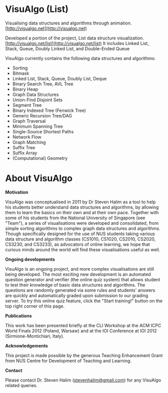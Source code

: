 VisuAlgo (List)
================================

Visualising data structures and algorithms through animation.
[http://visualgo.net](http://visualgo.net)

Developed a portion of the project, List data structure visualization.
[http://visualgo.net/list](http://visualgo.net/list)
It includes Linked List, Stack, Queue, Doubly Linked List, and Double-Ended Queue

VisuAlgo currently contains the following data structures and algorithms:


* Sorting
* Bitmask
* Linked List, Stack, Queue, Doubly List, Deque
* Binary Search Tree, AVL Tree
* Binary Heap
* Graph Data Structures
* Union-Find Disjoint Sets
* Segment Tree
* Binary Indexed Tree (Fenwick Tree)
* Generic Recursion Tree/DAG
* Graph Traversal
* Minimum Spanning Tree
* Single-Source Shortest Paths
* Network Flow
* Graph Matching
* Suffix Tree
* Suffix Array
* (Computational) Geometry



# About VisuAlgo

**Motivation**

VisuAlgo was conceptualised in 2011 by Dr Steven Halim as a tool to help his students better understand data structures and algorithms, by allowing them to learn the basics on their own and at their own pace.
Together with some of his students from the National University of Singapore (see "Team"), a series of visualisations were developed and consolidated, from simple sorting algorithms to complex graph data structures and algorithms.
Though specifically designed for the use of NUS students taking various data structure and algorithm classes (CS1010, CS1020, CS2010, CS2020, CS3230, and CS3233), as advocators of online learning, we hope that curious minds around the world will find these visualisations useful as well. 


**Ongoing developments**

VisuAlgo is an ongoing project, and more complex visualisations are still being developed.
The most exciting new development is an automated question generator and verifier (the online quiz system) that allows student to test their knowledge of basic data structures and algorithms.
The questions are randomly generated via some rules and students' answers are quickly and automatically graded upon submission to our grading server.
To try this online quiz feature, click the "Start training!" button on the top right corner of this page. 


**Publications**

This work has been presented briefly at the CLI Workshop at the ACM ICPC World Finals 2012 (Poland, Warsaw) and at the IOI Conference at IOI 2012 (Sirmione-Montichiari, Italy).


**Acknowledgements**

This project is made possible by the generous Teaching Enhancement Grant from NUS Centre for Development of Teaching and Learning.

**Contact**

Please contact Dr. Steven Halim (stevenhalim@gmail.com) for any VisuAlgo related queries.
